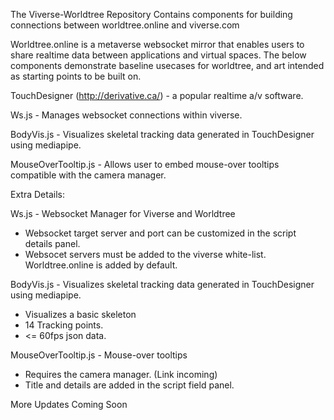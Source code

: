 The Viverse-Worldtree Repository Contains components for building connections between worldtree.online and viverse.com

Worldtree.online is a metaverse websocket mirror that enables users to share realtime data between applications and virtual spaces. The below components demonstrate baseline usecases for worldtree, and art intended as starting points to be built on. 

TouchDesigner (http://derivative.ca/) - a popular realtime a/v software.

Ws.js - Manages websocket connections within viverse. 

BodyVis.js - Visualizes skeletal tracking data generated in TouchDesigner using mediapipe.

MouseOverTooltip.js - Allows user to embed mouse-over tooltips compatible with the camera manager.


Extra Details:

Ws.js - Websocket Manager for Viverse and Worldtree
  - Websocket target server and port can be customized in the script details panel.
  - Websocet servers must be added to the viverse white-list. Worldtree.online is added by default.

BodyVis.js - Visualizes skeletal tracking data generated in TouchDesigner using mediapipe.
  - Visualizes a basic skeleton
  - 14 Tracking points.
  - <= 60fps json data.

MouseOverTooltip.js - Mouse-over tooltips
  - Requires the camera manager. (Link incoming)
  - Title and details are added in the script field panel. 

More Updates Coming Soon

